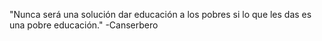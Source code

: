 "Nunca será una solución dar educación a los pobres si lo que les das es una pobre educación." -Canserbero